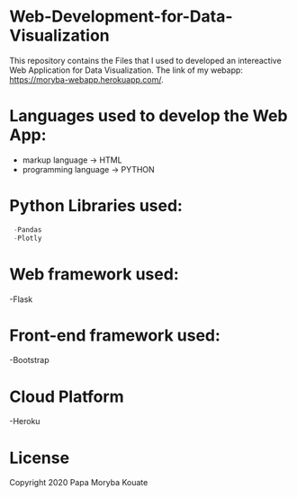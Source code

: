# Web-Development-for-Data-Visualization

This repository contains the Files that I used to developed an intereactive Web Application for Data Visualization.
The link of my webapp: https://moryba-webapp.herokuapp.com/.

# Languages used to develop the Web App:

- markup language -> HTML 
- programming language -> PYTHON 

# Python Libraries used:
```python
 -Pandas
 -Plotly
```
# Web framework used:
-Flask
# Front-end framework used:
-Bootstrap
# Cloud Platform
-Heroku

# License

Copyright 2020  Papa Moryba Kouate

